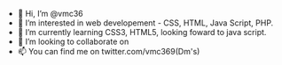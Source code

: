 - 👋 Hi, I’m @vmc36
- 👀 I’m interested in web developement - CSS, HTML, Java Script, PHP. 
- 🌱 I’m currently learning CSS3, HTML5, looking foward to java script.
- 💞️ I’m looking to collaborate on 
- 📫 You can find me on twitter.com/vmc369(Dm's) 

<!---
vmc36/vmc36 is a ✨ special ✨ repository because its `README.md` (this file) appears on your GitHub profile.
You can click the Preview link to take a look at your changes.
--->
